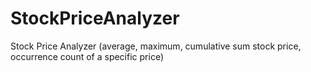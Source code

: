 # StockPriceAnalyzer
Stock Price Analyzer (average, maximum, cumulative sum stock price, occurrence count of a specific price)
